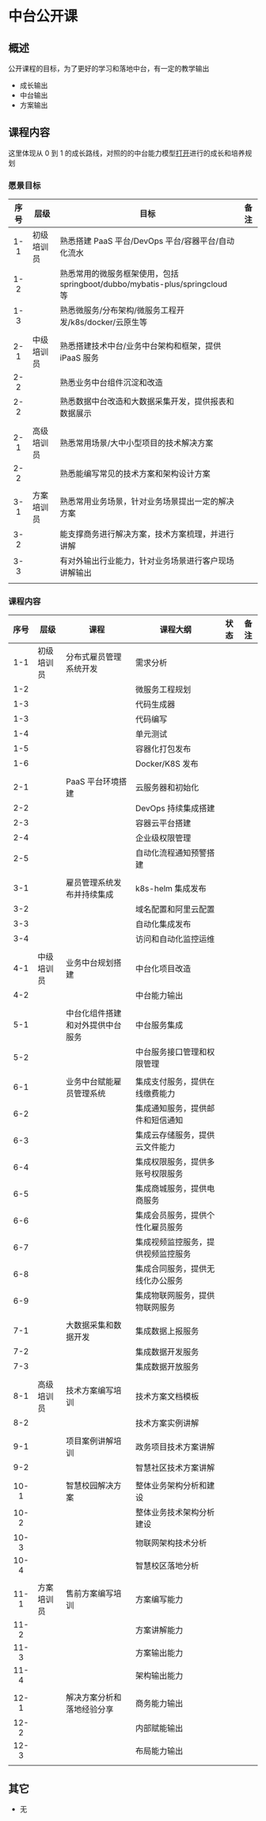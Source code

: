 # 中台公开课

## 概述

公开课程的目标，为了更好的学习和落地中台，有一定的教学输出

- 成长输出
- 中台输出
- 方案输出

## 课程内容

这里体现从 0 到 1 的成长路线，对照的的中台能力模型[打开](../group/02_%E7%AE%A1%E7%90%86%E4%BD%93%E7%B3%BB/19_%E8%83%BD%E5%8A%9B%E6%A8%A1%E5%9E%8B.md)进行的成长和培养规划

### 愿景目标

| 序号 | 层级       | 目标                                                                        | 备注 |
| :--: | ---------- | --------------------------------------------------------------------------- | ---- |
| 1-1  | 初级培训员 | 熟悉搭建 PaaS 平台/DevOps 平台/容器平台/自动化流水                          |      |
| 1-2  |            | 熟悉常用的微服务框架使用，包括 springboot/dubbo/mybatis-plus/springcloud 等 |      |
| 1-3  |            | 熟悉微服务/分布架构/微服务工程开发/k8s/docker/云原生等                      |      |
|      |            |                                                                             |      |
| 2-1  | 中级培训员 | 熟悉搭建技术中台/业务中台架构和框架，提供 iPaaS 服务                        |      |
| 2-2  |            | 熟悉业务中台组件沉淀和改造                                                  |      |
| 2-2  |            | 熟悉数据中台改造和大数据采集开发，提供报表和数据展示                        |      |
|      |            |                                                                             |      |
| 2-1  | 高级培训员 | 熟悉常用场景/大中小型项目的技术解决方案                                     |      |
| 2-2  |            | 熟悉能编写常见的技术方案和架构设计方案                                      |      |
|      |            |                                                                             |      |
| 3-1  | 方案培训员 | 熟悉常用业务场景，针对业务场景提出一定的解决方案                            |      |
| 3-2  |            | 能支撑商务进行解决方案，技术方案梳理，并进行讲解                            |      |
| 3-3  |            | 有对外输出行业能力，针对业务场景进行客户现场讲解输出                        |      |
|      |            |                                                                             |      |

### 课程内容

<div class="coulse_table">

| 序号 | 层级       | 课程                             | 课程大纲                           | 状态 | 备注 |
| :--: | ---------- | -------------------------------- | ---------------------------------- | ---- | ---- |
| 1-1  | 初级培训员 | 分布式雇员管理系统开发           | 需求分析                           |      |      |
| 1-2  |            |                                  | 微服务工程规划                     |      |      |
| 1-3  |            |                                  | 代码生成器                         |      |      |
| 1-3  |            |                                  | 代码编写                           |      |      |
| 1-4  |            |                                  | 单元测试                           |      |      |
| 1-5  |            |                                  | 容器化打包发布                     |      |      |
| 1-6  |            |                                  | Docker/K8S 发布                    |      |      |
|      |            |                                  |                                    |      |      |
| 2-1  |            | PaaS 平台环境搭建                | 云服务器和初始化                   |      |      |
| 2-2  |            |                                  | DevOps 持续集成搭建                |      |      |
| 2-3  |            |                                  | 容器云平台搭建                     |      |      |
| 2-4  |            |                                  | 企业级权限管理                     |      |      |
| 2-5  |            |                                  | 自动化流程通知预警搭建             |      |      |
|      |            |                                  |                                    |      |      |
| 3-1  |            | 雇员管理系统发布并持续集成       | k8s-helm 集成发布                  |      |      |
| 3-2  |            |                                  | 域名配置和阿里云配置               |      |      |
| 3-3  |            |                                  | 自动化集成发布                     |      |      |
| 3-4  |            |                                  | 访问和自动化监控运维               |      |      |
|      |            |                                  |                                    |      |      |
| 4-1  | 中级培训员 | 业务中台规划搭建                 | 中台化项目改造                     |      |      |
| 4-2  |            |                                  | 中台能力输出                       |      |      |
|      |            |                                  |                                    |      |      |
| 5-1  |            | 中台化组件搭建和对外提供中台服务 | 中台服务集成                       |      |      |
| 5-2  |            |                                  | 中台服务接口管理和权限管理         |      |      |
|      |            |                                  |                                    |      |      |
| 6-1  |            | 业务中台赋能雇员管理系统         | 集成支付服务，提供在线缴费能力     |      |      |
| 6-2  |            |                                  | 集成通知服务，提供邮件和短信通知   |      |      |
| 6-3  |            |                                  | 集成云存储服务，提供云文件能力     |      |      |
| 6-4  |            |                                  | 集成权限服务，提供多账号权限服务   |      |      |
| 6-5  |            |                                  | 集成商城服务，提供电商服务         |      |      |
| 6-6  |            |                                  | 集成会员服务，提供个性化雇员服务   |      |      |
| 6-7  |            |                                  | 集成视频监控服务，提供视频监控服务 |      |      |
| 6-8  |            |                                  | 集成合同服务，提供无线化办公服务   |      |      |
| 6-9  |            |                                  | 集成物联网服务，提供物联网服务     |      |      |
|      |            |                                  |                                    |      |      |
| 7-1  |            | 大数据采集和数据开发             | 集成数据上报服务                   |      |      |
| 7-2  |            |                                  | 集成数据开发服务                   |      |      |
| 7-3  |            |                                  | 集成数据开放服务                   |      |      |
|      |            |                                  |                                    |      |      |
| 8-1  | 高级培训员 | 技术方案编写培训                 | 技术方案文档模板                   |      |      |
| 8-2  |            |                                  | 技术方案实例讲解                   |      |      |
|      |            |                                  |                                    |      |      |
| 9-1  |            | 项目案例讲解培训                 | 政务项目技术方案讲解               |      |      |
| 9-2  |            |                                  | 智慧社区技术方案讲解               |      |      |
|      |            |                                  |                                    |      |      |
| 10-1 |            | 智慧校园解决方案                 | 整体业务架构分析和建设             |      |      |
| 10-2 |            |                                  | 整体业务技术架构分析建设           |      |      |
| 10-3 |            |                                  | 物联网架构技术分析                 |      |      |
| 10-4 |            |                                  | 智慧校区落地分析                   |      |      |
|      |            |                                  |                                    |      |      |
| 11-1 | 方案培训员 | 售前方案编写培训                 | 方案编写能力                       |      |      |
| 11-2 |            |                                  | 方案讲解能力                       |      |      |
| 11-3 |            |                                  | 方案输出能力                       |      |      |
| 11-4 |            |                                  | 架构输出能力                       |      |      |
|      |            |                                  |                                    |      |      |
| 12-1 |            | 解决方案分析和落地经验分享       | 商务能力输出                       |      |      |
| 12-2 |            |                                  | 内部赋能输出                       |      |      |
| 12-3 |            |                                  | 布局能力输出                       |      |      |
|      |            |                                  |                                    |      |      |

</div>

## 其它

- 无

<!-- <style type="css">

.coulse_table table {
  th:first-of-type {
      width: 50px;
  }
  th:nth-of-type(2) {
      width: 120px;
  }
}

</style> -->
